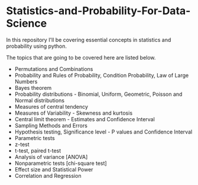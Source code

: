 # Statistics-and-Probability-For-Data-Science

In this repository I'll be covering essential concepts in statistics and probability using python. 

The topics that are going to be covered here are listed below.
+ Permutations and Combinations
+ Probability and Rules of Probability, Condition Probability, Law of Large Numbers
+ Bayes theorem
+ Probability distributions - Binomial, Uniform, Geometric, Poisson and Normal distributions
+ Measures of central tendency
+ Measures of Variability - Skewness and kurtosis
+ Central limit theorem - Estimates and Confidence Interval
+ Sampling Methods and Errors
+ Hypothesis testing, Significance level - P values and Confidence Interval
+ Parametric tests
+ z-test
+ t-test, paired t-test
+ Analysis of variance [ANOVA]
+ Nonparametric tests [chi-square test]
+ Effect size and Statistical Power
+ Correlation and Regression
